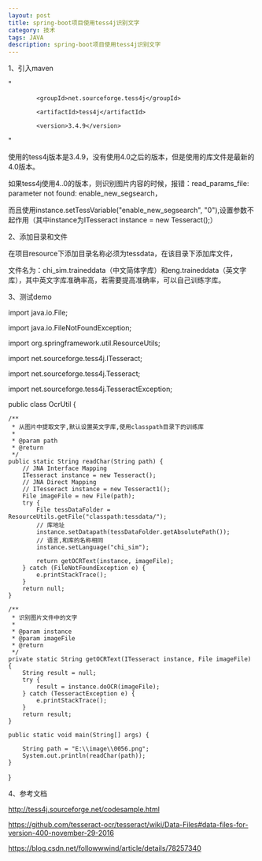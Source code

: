 ```yaml
---
layout: post
title: spring-boot项目使用tess4j识别文字
category: 技术
tags: JAVA
description: spring-boot项目使用tess4j识别文字
---
```



1、引入maven

"<dependency>

		    <groupId>net.sourceforge.tess4j</groupId>
			
		    <artifactId>tess4j</artifactId>
			
		    <version>3.4.9</version>
			
</dependency>"

使用的tess4j版本是3.4.9，没有使用4.0之后的版本，但是使用的库文件是最新的4.0版本。

如果tess4j使用4..0的版本，则识别图片内容的时候，报错：read_params_file: parameter not found: enable_new_segsearch，

而且使用instance.setTessVariable("enable_new_segsearch", "0"),设置参数不起作用（其中instance为ITesseract instance = new Tesseract();）

2、添加目录和文件

在项目resource下添加目录名称必须为tessdata，在该目录下添加库文件，

文件名为：chi_sim.traineddata（中文简体字库）和eng.traineddata（英文字库），其中英文字库准确率高，若需要提高准确率，可以自己训练字库。

3、测试demo


import java.io.File;

import java.io.FileNotFoundException;

import org.springframework.util.ResourceUtils;

import net.sourceforge.tess4j.ITesseract;

import net.sourceforge.tess4j.Tesseract;

import net.sourceforge.tess4j.TesseractException;


public class OcrUtil {

	/**
	 * 从图片中提取文字,默认设置英文字库,使用classpath目录下的训练库
	 * 
	 * @param path
	 * @return
	 */
	public static String readChar(String path) {
		// JNA Interface Mapping
		ITesseract instance = new Tesseract();
		// JNA Direct Mapping
		// ITesseract instance = new Tesseract1();
		File imageFile = new File(path);
		try {
			File tessDataFolder = ResourceUtils.getFile("classpath:tessdata/");
			// 库地址
			instance.setDatapath(tessDataFolder.getAbsolutePath());
			// 语言,和库的名称相同
			instance.setLanguage("chi_sim");

			return getOCRText(instance, imageFile);
		} catch (FileNotFoundException e) {
			e.printStackTrace();
		}
		return null;
	}

	/**
	 * 识别图片文件中的文字
	 * 
	 * @param instance
	 * @param imageFile
	 * @return
	 */
	private static String getOCRText(ITesseract instance, File imageFile) {
		String result = null;
		try {
			result = instance.doOCR(imageFile);
		} catch (TesseractException e) {
			e.printStackTrace();
		}
		return result;
	}

	public static void main(String[] args) {

		String path = "E:\\image\\0056.png";
		System.out.println(readChar(path));
	}

}


4、参考文档

http://tess4j.sourceforge.net/codesample.html

https://github.com/tesseract-ocr/tesseract/wiki/Data-Files#data-files-for-version-400-november-29-2016

https://blog.csdn.net/followwwind/article/details/78257340
